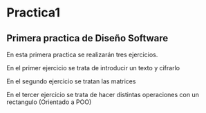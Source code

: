 # Practica1



## Primera practica de Diseño Software

En esta primera practica se realizarán tres ejercicios.

En el primer ejercicio se trata de introducir un texto y cifrarlo

En el segundo ejercicio se tratan las matrices

En el tercer ejercicio se trata de hacer distintas operaciones con un rectangulo (Orientado a POO)
